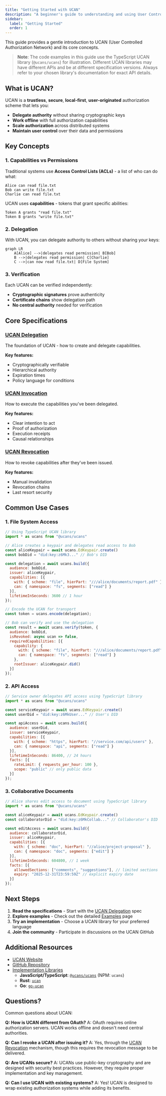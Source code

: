 ```yaml
---
title: "Getting Started with UCAN"
description: "A beginner's guide to understanding and using User Controlled Authorization Network (UCAN)"
sidebar:
  label: "Getting Started"
  order: 1
---
```


This guide provides a gentle introduction to UCAN (User Controlled Authorization Network) and its core concepts.

> **Note**: The code examples in this guide use the TypeScript UCAN library (`@ucans/ucans`) for illustration. Different UCAN libraries may have different APIs and be at different specification versions. Always refer to your chosen library's documentation for exact API details.

## What is UCAN?

UCAN is a **trustless**, **secure**, **local-first**, **user-originated** authorization scheme that lets you:

- **Delegate authority** without sharing cryptographic keys
- **Work offline** with full authorization capabilities
- **Scale authorization** across distributed systems
- **Maintain user control** over their data and permissions

## Key Concepts

### 1. Capabilities vs Permissions

Traditional systems use **Access Control Lists (ACLs)** - a list of who can do what:
```
Alice can read file.txt
Bob can write file.txt
Charlie can read file.txt
```

UCAN uses **capabilities** - tokens that grant specific abilities:
```
Token A grants "read file.txt"
Token B grants "write file.txt"
```

### 2. Delegation

With UCAN, you can delegate authority to others without sharing your keys:

```mermaid
graph LR
    A[Alice] -->|delegates read permission| B[Bob]
    B -->|delegates read permission| C[Charlie]
    C -->|can now read file.txt| D[File System]
```

### 3. Verification

Each UCAN can be verified independently:
- **Cryptographic signatures** prove authenticity
- **Certificate chains** show delegation path
- **No central authority** needed for verification

## Core Specifications

### [UCAN Delegation](/delegation/)
The foundation of UCAN - how to create and delegate capabilities.

**Key features:**
- Cryptographically verifiable
- Hierarchical authority
- Expiration times
- Policy language for conditions

### [UCAN Invocation](/invocation/)
How to execute the capabilities you've been delegated.

**Key features:**
- Clear intention to act
- Proof of authorization
- Execution receipts
- Causal relationships

### [UCAN Revocation](/revocation/)
How to revoke capabilities after they've been issued.

**Key features:**
- Manual invalidation
- Revocation chains
- Last resort security

## Common Use Cases

### 1. File System Access
```javascript
// Using TypeScript UCAN library
import * as ucans from "@ucans/ucans"

// Alice creates a keypair and delegates read access to Bob
const aliceKeypair = await ucans.EdKeypair.create()
const bobDid = "did:key:z6Mk3..." // Bob's DID

const delegation = await ucans.build({
  audience: bobDid,
  issuer: aliceKeypair,
  capabilities: [{
    with: { scheme: "file", hierPart: "///alice/documents/report.pdf" },
    can: { namespace: "fs", segments: ["read"] }
  }],
  lifetimeInSeconds: 3600 // 1 hour
});

// Encode the UCAN for transport
const token = ucans.encode(delegation);

// Bob can verify and use the delegation
const result = await ucans.verify(token, {
  audience: bobDid,
  isRevoked: async ucan => false,
  requiredCapabilities: [{
    capability: {
      with: { scheme: "file", hierPart: "///alice/documents/report.pdf" },
      can: { namespace: "fs", segments: ["read"] }
    },
    rootIssuer: aliceKeypair.did()
  }]
});
```

### 2. API Access
```javascript
// Service owner delegates API access using TypeScript library
import * as ucans from "@ucans/ucans"

const serviceKeypair = await ucans.EdKeypair.create()
const userDid = "did:key:z6MkUser..." // User's DID

const apiAccess = await ucans.build({
  audience: userDid,
  issuer: serviceKeypair,
  capabilities: [{
    with: { scheme: "https", hierPart: "//service.com/api/users" },
    can: { namespace: "api", segments: ["read"] }
  }],
  lifetimeInSeconds: 86400, // 24 hours
  facts: [{
    rateLimit: { requests_per_hour: 100 },
    scope: "public" // only public data
  }]
});
```

### 3. Collaborative Documents
```javascript
// Alice shares edit access to document using TypeScript library
import * as ucans from "@ucans/ucans"

const aliceKeypair = await ucans.EdKeypair.create()
const collaboratorDid = "did:key:z6MkCollab..." // Collaborator's DID

const editAccess = await ucans.build({
  audience: collaboratorDid,
  issuer: aliceKeypair,
  capabilities: [{
    with: { scheme: "doc", hierPart: "//alice/project-proposal" },
    can: { namespace: "doc", segments: ["edit"] }
  }],
  lifetimeInSeconds: 604800, // 1 week
  facts: [{
    allowedSections: ["comments", "suggestions"], // limited sections
    expiry: "2025-12-31T23:59:59Z" // explicit expiry date
  }]
});
```

## Next Steps

1. **Read the specifications** - Start with the [UCAN Delegation](/delegation/) spec
2. **Explore examples** - Check out the detailed [Examples](/guides/examples/) page
3. **Try an implementation** - Choose a UCAN library for your preferred language
4. **Join the community** - Participate in discussions on the UCAN GitHub

## Additional Resources

- [UCAN Website](https://ucan.xyz)
- [GitHub Repository](https://github.com/ucan-wg/spec)
- [Implementation Libraries](https://github.com/ucan-wg)
  - **JavaScript/TypeScript**: [`@ucans/ucans`](https://github.com/ucan-wg/ts-ucan) (NPM: `ucans`)
  - **Rust**: [`ucan`](https://github.com/ucan-wg/rs-ucan)
  - **Go**: [`go-ucan`](https://github.com/ucan-wg/go-ucan)

## Questions?

Common questions about UCAN:

**Q: How is UCAN different from OAuth?**
A: OAuth requires online authorization servers. UCAN works offline and doesn't need central authorities.

**Q: Can I revoke a UCAN after issuing it?**
A: Yes, through the [UCAN Revocation](/revocation/) mechanism, though this requires the revocation message to be delivered.

**Q: Are UCANs secure?**
A: UCANs use public-key cryptography and are designed with security best practices. However, they require proper implementation and key management.

**Q: Can I use UCAN with existing systems?**
A: Yes! UCAN is designed to wrap existing authorization systems while adding its benefits.
